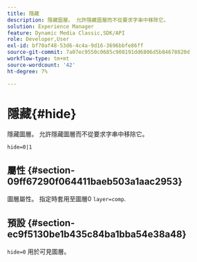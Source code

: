 ```yaml
---
title: 隱藏
description: 隱藏圖層。 允許隱藏圖層而不從要求字串中移除它。
solution: Experience Manager
feature: Dynamic Media Classic,SDK/API
role: Developer,User
exl-id: bf70af48-53d6-4c4a-9d16-3696bbfe86ff
source-git-commit: 7a07ec9550c0685c908191dd6806d5b84678820d
workflow-type: tm+mt
source-wordcount: '42'
ht-degree: 7%

---
```


# 隱藏{#hide}

隱藏圖層。 允許隱藏圖層而不從要求字串中移除它。

`hide=0|1`

## 屬性 {#section-09ff67290f064411baeb503a1aac2953}

圖層屬性。 指定時套用至圖層0 `layer=comp`.

## 預設 {#section-ec9f5130be1b435c84ba1bba54e38a48}

`hide=0` 用於可見圖層。
